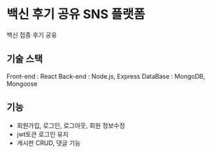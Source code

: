 # 백신 후기 공유 SNS 플랫폼
백신 접종 후기 공유 

## 기술 스택 
Front-end : React
Back-end : Node.js, Express
DataBase : MongoDB, Mongoose

## 기능 
- 회원가입, 로그인, 로그아웃, 회원 정보수정
- jwt토큰 로그인 유지 
- 게시판 CRUD, 댓글 기능

